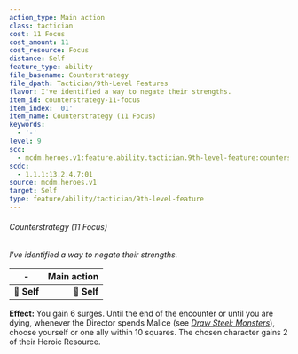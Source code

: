```yaml
---
action_type: Main action
class: tactician
cost: 11 Focus
cost_amount: 11
cost_resource: Focus
distance: Self
feature_type: ability
file_basename: Counterstrategy
file_dpath: Tactician/9th-Level Features
flavor: I've identified a way to negate their strengths.
item_id: counterstrategy-11-focus
item_index: '01'
item_name: Counterstrategy (11 Focus)
keywords:
  - '-'
level: 9
scc:
  - mcdm.heroes.v1:feature.ability.tactician.9th-level-feature:counterstrategy-11-focus
scdc:
  - 1.1.1:13.2.4.7:01
source: mcdm.heroes.v1
target: Self
type: feature/ability/tactician/9th-level-feature
---
```


###### Counterstrategy (11 Focus)

*I've identified a way to negate their strengths.*

| **-**       | **Main action** |
| ----------- | --------------: |
| **📏 Self** |     **🎯 Self** |

**Effect:** You gain 6 surges. Until the end of the encounter or until you are dying, whenever the Director spends Malice (see *[Draw Steel: Monsters](https://mcdm.gg/DS-Monsters)*), choose yourself or one ally within 10 squares. The chosen character gains 2 of their Heroic Resource.
